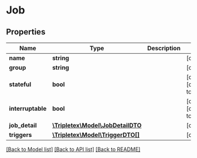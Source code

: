 # Job

## Properties
Name | Type | Description | Notes
------------ | ------------- | ------------- | -------------
**name** | **string** |  | [optional] 
**group** | **string** |  | [optional] 
**stateful** | **bool** |  | [optional] [default to false]
**interruptable** | **bool** |  | [optional] [default to false]
**job_detail** | [**\Tripletex\Model\JobDetailDTO**](JobDetailDTO.md) |  | [optional] 
**triggers** | [**\Tripletex\Model\TriggerDTO[]**](TriggerDTO.md) |  | [optional] 

[[Back to Model list]](../README.md#documentation-for-models) [[Back to API list]](../README.md#documentation-for-api-endpoints) [[Back to README]](../README.md)


